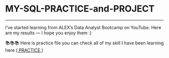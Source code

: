 # MY-SQL-PRACTICE-and-PROJECT
--------------------------------------------
I’ve started learning from ALEX’s Data Analyst Bootcamp on YouTube. Here are my results — I hope you enjoy them :)

📚📚📚 Here is practice file you can check all of my skill I have been learning here  ([ PRACTICE ](https://github.com/jaypupu2006/MY-SQL-PRACTICE-and-PROJECT/blob/main/practice_sql.sql))
